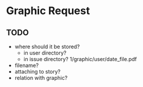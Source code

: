 # Graphic Request

## TODO

- where should it be stored?
  - in user directory?
  - in issue directory?
    1/graphic/user/date_file.pdf
- filename?
- attaching to story?
- relation with graphic?